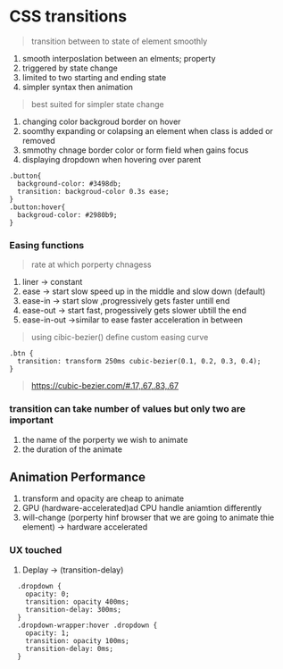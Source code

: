 # CSS transitions
> transition between to state of element smoothly

1. smooth interposlation between an elments; property
2. triggered by state change
3. limited to two starting and ending state
4. simpler syntax then animation

> best suited for simpler state change
1. changing color backgroud border on hover
2. soomthy expanding or colapsing an element when class is added or removed
3. smmothy chnage border color or form field when gains focus
4. displaying dropdown when hovering over parent

```
.button{
  background-color: #3498db;
  transition: backgroud-color 0.3s ease;
}
.button:hover{
  backgroud-color: #2980b9;
}
```
### Easing functions
> rate at which porperty chnagess
1. liner -> constant
2. ease -> start slow speed up in the middle and slow down (default)
3. ease-in -> start slow ,progressively gets faster untill end
4. ease-out -> start fast, progessively gets slower ubtill the end
5. ease-in-out ->similar to ease faster acceleration in between
> using cibic-bezier() define custom easing curve
```
.btn {
  transition: transform 250ms cubic-bezier(0.1, 0.2, 0.3, 0.4);
}
```
>  https://cubic-bezier.com/#.17,.67,.83,.67

### transition can take number of values but only two are important
1. the name of the porperty we wish to animate
2. the duration of the animate

## Animation Performance
1. transform and opacity are cheap to animate
2. GPU (hardware-accelerated)ad CPU handle aniamtion differently
3. will-change (porperty hinf browser that we are going to animate thie element) -> hardware accelerated

### UX touched
1. Deplay -> (transition-delay)
```
  .dropdown {
    opacity: 0;
    transition: opacity 400ms;
    transition-delay: 300ms;
  }
  .dropdown-wrapper:hover .dropdown {
    opacity: 1;
    transition: opacity 100ms;
    transition-delay: 0ms;
  }
```
